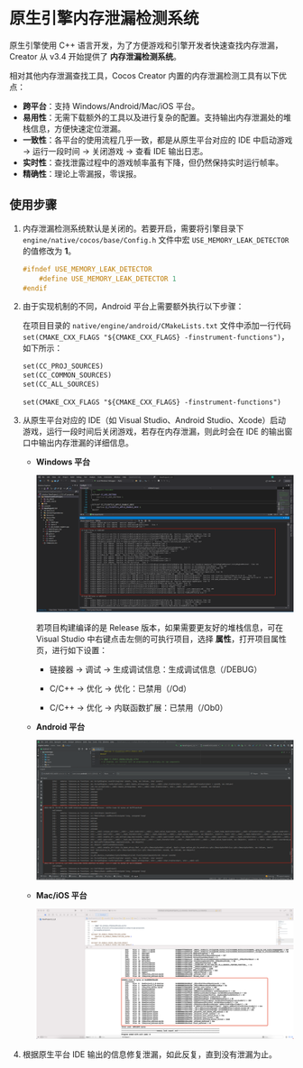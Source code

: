# 原生引擎内存泄漏检测系统

原生引擎使用 C++ 语言开发，为了方便游戏和引擎开发者快速查找内存泄漏，Creator 从 v3.4 开始提供了 **内存泄漏检测系统**。

相对其他内存泄漏查找工具，Cocos Creator 内置的内存泄漏检测工具有以下优点：

- **跨平台**：支持 Windows/Android/Mac/iOS 平台。
- **易用性**：无需下载额外的工具以及进行复杂的配置。支持输出内存泄漏处的堆栈信息，方便快速定位泄漏。
- **一致性**：各平台的使用流程几乎一致，都是从原生平台对应的 IDE 中启动游戏 -> 运行一段时间 -> 关闭游戏 -> 查看 IDE 输出日志。
- **实时性**：查找泄露过程中的游戏帧率虽有下降，但仍然保持实时运行帧率。
- **精确性**：理论上零漏报，零误报。

## 使用步骤

1. 内存泄漏检测系统默认是关闭的。若要开启，需要将引擎目录下 `engine/native/cocos/base/Config.h` 文件中宏 `USE_MEMORY_LEAK_DETECTOR` 的值修改为 **1**。

    ```c++
    #ifndef USE_MEMORY_LEAK_DETECTOR
        #define USE_MEMORY_LEAK_DETECTOR 1
    #endif
    ```

2. 由于实现机制的不同，Android 平台上需要额外执行以下步骤：

    在项目目录的 `native/engine/android/CMakeLists.txt` 文件中添加一行代码 `set(CMAKE_CXX_FLAGS "${CMAKE_CXX_FLAGS} -finstrument-functions")`，如下所示：

    ```
    set(CC_PROJ_SOURCES)
    set(CC_COMMON_SOURCES)
    set(CC_ALL_SOURCES)
    
    set(CMAKE_CXX_FLAGS "${CMAKE_CXX_FLAGS} -finstrument-functions")
    ```

3. 从原生平台对应的 IDE（如 Visual Studio、Android Studio、Xcode）启动游戏，运行一段时间后关闭游戏，若存在内存泄漏，则此时会在 IDE 的输出窗口中输出内存泄漏的详细信息。

    - **Windows 平台**

      ![visual studio](./memory-leak-detector/visualstudio.png)

      若项目构建编译的是 Release 版本，如果需要更友好的堆栈信息，可在 Visual Studio 中右键点击左侧的可执行项目，选择 **属性**，打开项目属性页，进行如下设置：

      - 链接器 -> 调试 -> 生成调试信息：生成调试信息（/DEBUG）

      - C/C++ -> 优化 -> 优化：已禁用（/Od）

      - C/C++ -> 优化 -> 内联函数扩展：已禁用（/Ob0）

    - **Android 平台**

      ![android studio](./memory-leak-detector/androidstudio.png)

    - **Mac/iOS 平台**

      ![xcode](./memory-leak-detector/xcode.png)

4. 根据原生平台 IDE 输出的信息修复泄漏，如此反复，直到没有泄漏为止。
